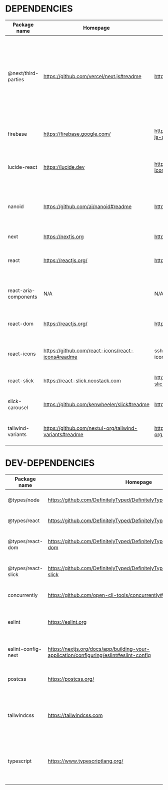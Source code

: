 
# DEPENDENCIES

| Package name | Homepage | GitHub | Description | Installed version | Latest version | Upgrade available | Size |
| - | - | - | - | - | - | - | - |    
| @next/third-parties | https://github.com/vercel/next.js#readme | https://github.com/vercel/next.js.git | `@next/third-parties` is a collection of components and utilities that can be used to efficiently load third-party libraries into your Next.js application. | ^14.2.8 | 14.2.15 | ✅ | 14.20KB |
| firebase | https://firebase.google.com/ | https://github.com/firebase/firebase-js-sdk.git | Firebase JavaScript library for web and Node.js | ^10.13.1 | 10.14.1 | ✅ | 24.90MB |
| lucide-react | https://lucide.dev | https://github.com/lucide-icons/lucide.git | A Lucide icon library package for React applications | ^0.439.0 | 0.452.0 | ✅ | 24.63MB |
| nanoid | https://github.com/ai/nanoid#readme | https://github.com/ai/nanoid.git | A tiny (116 bytes), secure URL-friendly unique string ID generator | ^5.0.7 | 5.0.7 | ❌ | 10.94KB |
| next | https://nextjs.org | https://github.com/vercel/next.js.git | The React Framework | ^14.2.15 | 14.2.15 | ❌ | 86.26MB |
| react | https://reactjs.org/ | https://github.com/facebook/react.git | React is a JavaScript library for building user interfaces. | ^18 | 18.3.1 | ✅ | 318.10KB |
| react-aria-components | N/A | N/A | A library of styleable components built using React Aria | ^1.3.3 | 1.4.0 | ✅ | 3.79MB |
| react-dom | https://reactjs.org/ | https://github.com/facebook/react.git | React package for working with the DOM. | ^18 | 18.3.1 | ✅ | 4.51MB |
| react-icons | https://github.com/react-icons/react-icons#readme | ssh://git@github.com/react-icons/react-icons.git | SVG React icons of popular icon packs using ES6 imports | ^5.3.0 | 5.3.0 | ❌ | 85.31MB |
| react-slick | https://react-slick.neostack.com | https://github.com/akiran/react-slick.git |  React port of slick carousel | ^0.30.2 | 0.30.2 | ❌ | 815.29KB |
| slick-carousel | https://github.com/kenwheeler/slick#readme | https://github.com/kenwheeler/slick.git | the last carousel you'll ever need | ^1.8.1 | 1.8.1 | ❌ | N/A |
| tailwind-variants | https://github.com/nextui-org/tailwind-variants#readme | https://github.com/nextui-org/tailwind-variants.git | 🦄 Tailwindcss first-class variant API | ^0.2.1 | 0.2.1 | ❌ | 42.59KB |
        


# DEV-DEPENDENCIES

| Package name | Homepage | GitHub | Description | Installed version | Latest version | Upgrade available | Size |
| - | - | - | - | - | - | - | - |    
| @types/node | https://github.com/DefinitelyTyped/DefinitelyTyped/tree/master/types/node | N/A | TypeScript definitions for node | ^20 | 22.7.5 | ✅ | 2.25MB |
| @types/react | https://github.com/DefinitelyTyped/DefinitelyTyped/tree/master/types/react | N/A | TypeScript definitions for react | ^18 | 18.3.11 | ✅ | 438.43KB |
| @types/react-dom | https://github.com/DefinitelyTyped/DefinitelyTyped/tree/master/types/react-dom | N/A | TypeScript definitions for react-dom | ^18 | 18.3.1 | ✅ | 37.84KB |
| @types/react-slick | https://github.com/DefinitelyTyped/DefinitelyTyped/tree/master/types/react-slick | N/A | TypeScript definitions for react-slick | ^0.23.13 | 0.23.13 | ❌ | 6.11KB |
| concurrently | https://github.com/open-cli-tools/concurrently#readme | https://github.com/open-cli-tools/concurrently.git | Run commands concurrently | ^9.0.1 | 9.0.1 | ❌ | 401.48KB |
| eslint | https://eslint.org | https://github.com/eslint/eslint.git | An AST-based pattern checker for JavaScript. | ^8 | 9.12.0 | ✅ | 3.32MB |
| eslint-config-next | https://nextjs.org/docs/app/building-your-application/configuring/eslint#eslint-config | https://github.com/vercel/next.js.git | ESLint configuration used by Next.js. | 14.2.7 | 14.2.15 | ✅ | 4.85KB |
| postcss | https://postcss.org/ | https://github.com/postcss/postcss.git | Tool for transforming styles with JS plugins | ^8 | 8.4.47 | ✅ | 200.24KB |
| tailwindcss | https://tailwindcss.com | https://github.com/tailwindlabs/tailwindcss.git | A utility-first CSS framework for rapidly building custom user interfaces. | ^3.4.1 | 3.4.13 | ✅ | 5.71MB |
| typescript | https://www.typescriptlang.org/ | https://github.com/microsoft/TypeScript.git | TypeScript is a language for application scale JavaScript development | ^5 | 5.6.3 | ✅ | 22.44MB |
        

